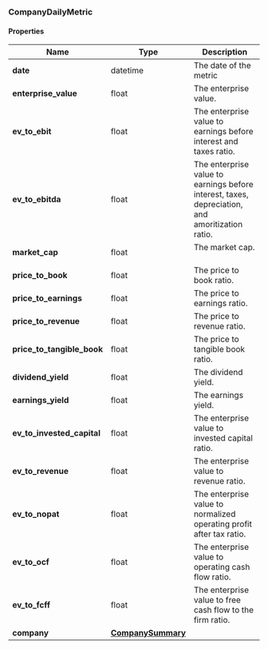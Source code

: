 

[//]: # (CLASS:CompanyDailyMetric)

[//]: # (KIND:object)

### CompanyDailyMetric

#### Properties

[//]: # (START_DEFINITION)

Name | Type | Description
------------ | ------------- | -------------
**date** | datetime | The date of the metric &nbsp;
**enterprise_value** | float | The enterprise value. &nbsp;
**ev_to_ebit** | float | The enterprise value to earnings before interest and taxes ratio. &nbsp;
**ev_to_ebitda** | float | The enterprise value to earnings before interest, taxes, depreciation, and amoritization ratio. &nbsp;
**market_cap** | float | The market cap. &nbsp;
**price_to_book** | float | The price to book ratio. &nbsp;
**price_to_earnings** | float | The price to earnings ratio. &nbsp;
**price_to_revenue** | float | The price to revenue ratio. &nbsp;
**price_to_tangible_book** | float | The price to tangible book ratio. &nbsp;
**dividend_yield** | float | The dividend yield. &nbsp;
**earnings_yield** | float | The earnings yield. &nbsp;
**ev_to_invested_capital** | float | The enterprise value to invested capital ratio. &nbsp;
**ev_to_revenue** | float | The enterprise value to revenue ratio. &nbsp;
**ev_to_nopat** | float | The enterprise value to normalized operating profit after tax ratio. &nbsp;
**ev_to_ocf** | float | The enterprise value to operating cash flow ratio. &nbsp;
**ev_to_fcff** | float | The enterprise value to free cash flow to the firm ratio. &nbsp;
**company** | [**CompanySummary**](CompanySummary.md) |  &nbsp;

[//]: # (END_DEFINITION)


[//]: # (CONTAINED_CLASS:CompanySummary)



